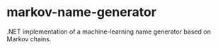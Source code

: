 markov-name-generator
=====================

.NET implementation of a machine-learning name generator based on Markov chains.
